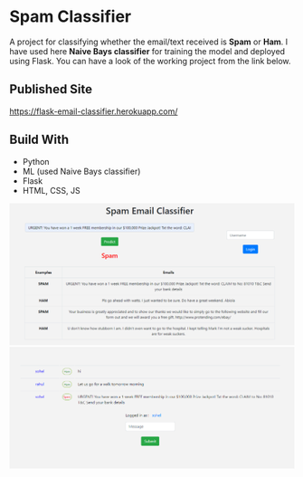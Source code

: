 # Spam Classifier 

A project for classifying whether the email/text received is <b>Spam</b> or <b>Ham</b>.
I have used here <b>Naive Bays classifier</b> for training the model and deployed using Flask. You can have a look of the working project from the link below.

## Published Site
 https://flask-email-classifier.herokuapp.com/
 
## Build With
- Python
- ML (used Naive Bays classifier)
- Flask
- HTML, CSS, JS


![image](https://github.com/sohelakhtar23/Images/blob/main/spam%20classification1.PNG)
![image](https://github.com/sohelakhtar23/Images/blob/main/spam%20classification2.PNG)

